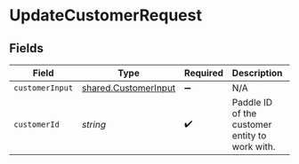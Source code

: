 # UpdateCustomerRequest


## Fields

| Field                                                        | Type                                                         | Required                                                     | Description                                                  | Example                                                      |
| ------------------------------------------------------------ | ------------------------------------------------------------ | ------------------------------------------------------------ | ------------------------------------------------------------ | ------------------------------------------------------------ |
| `customerInput`                                              | [shared.CustomerInput](../../models/shared/customerinput.md) | :heavy_minus_sign:                                           | N/A                                                          |                                                              |
| `customerId`                                                 | *string*                                                     | :heavy_check_mark:                                           | Paddle ID of the customer entity to work with.               | ctm_01gw1xk43eqy2rrf0cs93zvm6t                               |